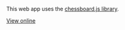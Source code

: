 This web app uses the [chessboard.js library](https://github.com/oakmac/chessboardjs).

[View online](https://melvdouc.github.io/fen-string-editor.github.io/)